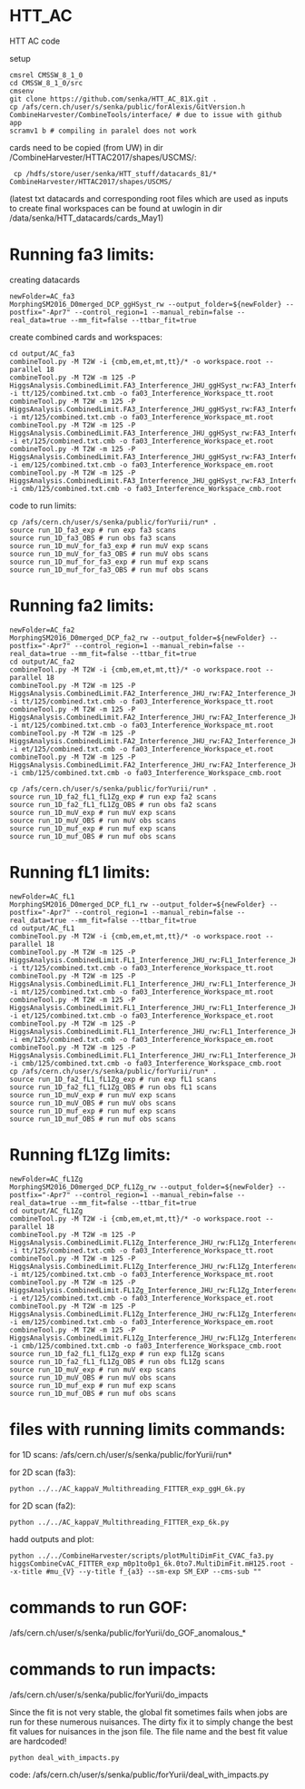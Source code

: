 # HTT_AC
HTT AC code

setup

    cmsrel CMSSW_8_1_0
    cd CMSSW_8_1_0/src 
    cmsenv
    git clone https://github.com/senka/HTT_AC_81X.git .
    cp /afs/cern.ch/user/s/senka/public/forAlexis/GitVersion.h CombineHarvester/CombineTools/interface/ # due to issue with github app
    scramv1 b # compiling in paralel does not work

cards need to be copied (from UW) in dir /CombineHarvester/HTTAC2017/shapes/USCMS/:
     
     cp /hdfs/store/user/senka/HTT_stuff/datacards_81/* CombineHarvester/HTTAC2017/shapes/USCMS/

(latest txt datacards and corresponding root files which are used as inputs to create final workspaces can be found at uwlogin in dir /data/senka/HTT_datacards/cards_May1)

# Running fa3 limits:

creating datacards

    newFolder=AC_fa3
    MorphingSM2016_D0merged_DCP_ggHSyst_rw --output_folder=${newFolder} --postfix="-Apr7" --control_region=1 --manual_rebin=false --real_data=true --mm_fit=false --ttbar_fit=true


create combined cards and workspaces:

    cd output/AC_fa3
    combineTool.py -M T2W -i {cmb,em,et,mt,tt}/* -o workspace.root --parallel 18
    combineTool.py -M T2W -m 125 -P HiggsAnalysis.CombinedLimit.FA3_Interference_JHU_ggHSyst_rw:FA3_Interference_JHU_ggHSyst_rw -i tt/125/combined.txt.cmb -o fa03_Interference_Workspace_tt.root
    combineTool.py -M T2W -m 125 -P HiggsAnalysis.CombinedLimit.FA3_Interference_JHU_ggHSyst_rw:FA3_Interference_JHU_ggHSyst_rw -i mt/125/combined.txt.cmb -o fa03_Interference_Workspace_mt.root
    combineTool.py -M T2W -m 125 -P HiggsAnalysis.CombinedLimit.FA3_Interference_JHU_ggHSyst_rw:FA3_Interference_JHU_ggHSyst_rw -i et/125/combined.txt.cmb -o fa03_Interference_Workspace_et.root
    combineTool.py -M T2W -m 125 -P HiggsAnalysis.CombinedLimit.FA3_Interference_JHU_ggHSyst_rw:FA3_Interference_JHU_ggHSyst_rw -i em/125/combined.txt.cmb -o fa03_Interference_Workspace_em.root
    combineTool.py -M T2W -m 125 -P HiggsAnalysis.CombinedLimit.FA3_Interference_JHU_ggHSyst_rw:FA3_Interference_JHU_ggHSyst_rw -i cmb/125/combined.txt.cmb -o fa03_Interference_Workspace_cmb.root

code to run limits:

    cp /afs/cern.ch/user/s/senka/public/forYurii/run* .
    source run_1D_fa3_exp # run exp fa3 scans
    source run_1D_fa3_OBS # run obs fa3 scans
    source run_1D_muV_for_fa3_exp # run muV exp scans
    source run_1D_muV_for_fa3_OBS # run muV obs scans
    source run_1D_muf_for_fa3_exp # run muf exp scans
    source run_1D_muf_for_fa3_OBS # run muf obs scans


# Running fa2 limits:


    newFolder=AC_fa2
    MorphingSM2016_D0merged_DCP_fa2_rw --output_folder=${newFolder} --postfix="-Apr7" --control_region=1 --manual_rebin=false --real_data=true --mm_fit=false --ttbar_fit=true
    cd output/AC_fa2
    combineTool.py -M T2W -i {cmb,em,et,mt,tt}/* -o workspace.root --parallel 18
    combineTool.py -M T2W -m 125 -P HiggsAnalysis.CombinedLimit.FA2_Interference_JHU_rw:FA2_Interference_JHU_rw -i tt/125/combined.txt.cmb -o fa03_Interference_Workspace_tt.root
    combineTool.py -M T2W -m 125 -P HiggsAnalysis.CombinedLimit.FA2_Interference_JHU_rw:FA2_Interference_JHU_rw -i mt/125/combined.txt.cmb -o fa03_Interference_Workspace_mt.root
    combineTool.py -M T2W -m 125 -P HiggsAnalysis.CombinedLimit.FA2_Interference_JHU_rw:FA2_Interference_JHU_rw -i et/125/combined.txt.cmb -o fa03_Interference_Workspace_et.root
    combineTool.py -M T2W -m 125 -P HiggsAnalysis.CombinedLimit.FA2_Interference_JHU_rw:FA2_Interference_JHU_rw -i cmb/125/combined.txt.cmb -o fa03_Interference_Workspace_cmb.root
    
    cp /afs/cern.ch/user/s/senka/public/forYurii/run* .
    source run_1D_fa2_fL1_fL1Zg_exp # run exp fa2 scans
    source run_1D_fa2_fL1_fL1Zg_OBS # run obs fa2 scans
    source run_1D_muV_exp # run muV exp scans
    source run_1D_muV_OBS # run muV obs scans
    source run_1D_muf_exp # run muf exp scans
    source run_1D_muf_OBS # run muf obs scans

# Running fL1 limits:


    newFolder=AC_fL1
    MorphingSM2016_D0merged_DCP_fL1_rw --output_folder=${newFolder} --postfix="-Apr7" --control_region=1 --manual_rebin=false --real_data=true --mm_fit=false --ttbar_fit=true
    cd output/AC_fL1
    combineTool.py -M T2W -i {cmb,em,et,mt,tt}/* -o workspace.root --parallel 18
    combineTool.py -M T2W -m 125 -P HiggsAnalysis.CombinedLimit.FL1_Interference_JHU_rw:FL1_Interference_JHU_rw -i tt/125/combined.txt.cmb -o fa03_Interference_Workspace_tt.root
    combineTool.py -M T2W -m 125 -P HiggsAnalysis.CombinedLimit.FL1_Interference_JHU_rw:FL1_Interference_JHU_rw -i mt/125/combined.txt.cmb -o fa03_Interference_Workspace_mt.root
    combineTool.py -M T2W -m 125 -P HiggsAnalysis.CombinedLimit.FL1_Interference_JHU_rw:FL1_Interference_JHU_rw -i et/125/combined.txt.cmb -o fa03_Interference_Workspace_et.root
    combineTool.py -M T2W -m 125 -P HiggsAnalysis.CombinedLimit.FL1_Interference_JHU_rw:FL1_Interference_JHU_rw -i em/125/combined.txt.cmb -o fa03_Interference_Workspace_em.root
    combineTool.py -M T2W -m 125 -P HiggsAnalysis.CombinedLimit.FL1_Interference_JHU_rw:FL1_Interference_JHU_rw -i cmb/125/combined.txt.cmb -o fa03_Interference_Workspace_cmb.root
    cp /afs/cern.ch/user/s/senka/public/forYurii/run* .
    source run_1D_fa2_fL1_fL1Zg_exp # run exp fL1 scans
    source run_1D_fa2_fL1_fL1Zg_OBS # run obs fL1 scans
    source run_1D_muV_exp # run muV exp scans
    source run_1D_muV_OBS # run muV obs scans
    source run_1D_muf_exp # run muf exp scans
    source run_1D_muf_OBS # run muf obs scans

# Running fL1Zg limits:


    newFolder=AC_fL1Zg
    MorphingSM2016_D0merged_DCP_fL1Zg_rw --output_folder=${newFolder} --postfix="-Apr7" --control_region=1 --manual_rebin=false --real_data=true --mm_fit=false --ttbar_fit=true
    cd output/AC_fL1Zg
    combineTool.py -M T2W -i {cmb,em,et,mt,tt}/* -o workspace.root --parallel 18
    combineTool.py -M T2W -m 125 -P HiggsAnalysis.CombinedLimit.FL1Zg_Interference_JHU_rw:FL1Zg_Interference_JHU_rw -i tt/125/combined.txt.cmb -o fa03_Interference_Workspace_tt.root
    combineTool.py -M T2W -m 125 -P HiggsAnalysis.CombinedLimit.FL1Zg_Interference_JHU_rw:FL1Zg_Interference_JHU_rw -i mt/125/combined.txt.cmb -o fa03_Interference_Workspace_mt.root
    combineTool.py -M T2W -m 125 -P HiggsAnalysis.CombinedLimit.FL1Zg_Interference_JHU_rw:FL1Zg_Interference_JHU_rw -i et/125/combined.txt.cmb -o fa03_Interference_Workspace_et.root
    combineTool.py -M T2W -m 125 -P HiggsAnalysis.CombinedLimit.FL1Zg_Interference_JHU_rw:FL1Zg_Interference_JHU_rw -i em/125/combined.txt.cmb -o fa03_Interference_Workspace_em.root
    combineTool.py -M T2W -m 125 -P HiggsAnalysis.CombinedLimit.FL1Zg_Interference_JHU_rw:FL1Zg_Interference_JHU_rw -i cmb/125/combined.txt.cmb -o fa03_Interference_Workspace_cmb.root
    source run_1D_fa2_fL1_fL1Zg_exp # run exp fL1Zg scans
    source run_1D_fa2_fL1_fL1Zg_OBS # run obs fL1Zg scans
    source run_1D_muV_exp # run muV exp scans
    source run_1D_muV_OBS # run muV obs scans
    source run_1D_muf_exp # run muf exp scans
    source run_1D_muf_OBS # run muf obs scans


# files with running limits commands:
for 1D scans:
    /afs/cern.ch/user/s/senka/public/forYurii/run*
    
for 2D scan (fa3):
    
    python ../../AC_kappaV_Multithreading_FITTER_exp_ggH_6k.py

for 2D scan (fa2):

    python ../../AC_kappaV_Multithreading_FITTER_exp_6k.py
    
hadd outputs and plot:

    python ../../CombineHarvester/scripts/plotMultiDimFit_CVAC_fa3.py higgsCombineCvAC_FITTER_exp_m0p1to0p1_6k.0to7.MultiDimFit.mH125.root --x-title #mu_{V} --y-title f_{a3} --sm-exp SM_EXP --cms-sub ""


# commands to run GOF:
   /afs/cern.ch/user/s/senka/public/forYurii/do_GOF_anomalous_*

# commands to run impacts:
   /afs/cern.ch/user/s/senka/public/forYurii/do_impacts
   
   Since the fit is not very stable, the global fit sometimes fails when jobs are run for these numerous nuisances. The dirty fix it to simply change the best fit values for nuisances in the json file. The file name and the best fit value are hardcoded!
   
    python deal_with_impacts.py

code: /afs/cern.ch/user/s/senka/public/forYurii/deal_with_impacts.py
